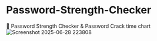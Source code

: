 # Password-Strength-Checker
  🔐 Password Strength Checker & Password Crack time chart
![Screenshot 2025-06-28 223808](https://github.com/user-attachments/assets/97a5280d-a261-4d0e-8c6c-7fe82ff67fae)
